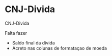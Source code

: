 # CNJ-Divida
 CNJ-Divida


Falta fazer 
- Saldo final da divida
- Acreto nas colunas de formataçao de moeda